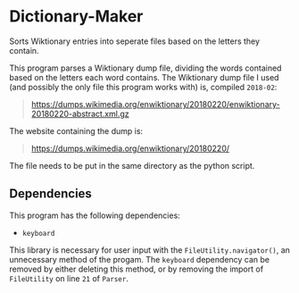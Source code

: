 # Dictionary-Maker
Sorts Wiktionary entries into seperate files based on the letters they contain.

This program parses a Wiktionary dump file, dividing the words contained based on the letters each word contains. The Wiktionary dump file I used (and possibly the only file this program works with) is, compiled `2018-02`:

> https://dumps.wikimedia.org/enwiktionary/20180220/enwiktionary-20180220-abstract.xml.gz

The website containing the dump is:

> https://dumps.wikimedia.org/enwiktionary/20180220/

The file needs to be put in the same directory as the python script.

## Dependencies
This program has the following dependencies:
* `keyboard`

This library is necessary for user input with the `FileUtility.navigator()`, an unnecessary method of the progam. The `keyboard` dependency can be removed by either deleting this method, or by removing the import of `FileUtility` on line `21` of `Parser`.
